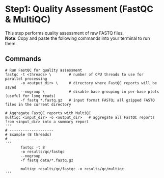 # Step1: Quality Assessment (FastQC & MultiQC)

This step performs quality assessment of raw FASTQ files.  
**Note**: Copy and paste the following commands into your terminal to run them.  

## Commands

```
# Run FastQC for quality assessment
fastqc -t <threads> \        # number of CPU threads to use for parallel processing
       -o <output_dir> \     # directory where FastQC reports will be saved
       --nogroup \           # disable base grouping in per-base plots (useful for long reads)
       -f fastq *.fastq.gz   # input format FASTQ; all gzipped FASTQ files in the current directory

# Aggregate FastQC reports with MultiQC
multiqc <input_dir> -o <output_dir>   # aggregate all FastQC reports from <input_dir> into a summary report
'''
# --------------------
# Example (8 threads)
# --------------------
'''
       fastqc -t 8
       -o results/qc/fastqc
       --nogroup
       -f fastq data/*.fastq.gz

       multiqc results/qc/fastqc -o results/qc/multiqc
'''
